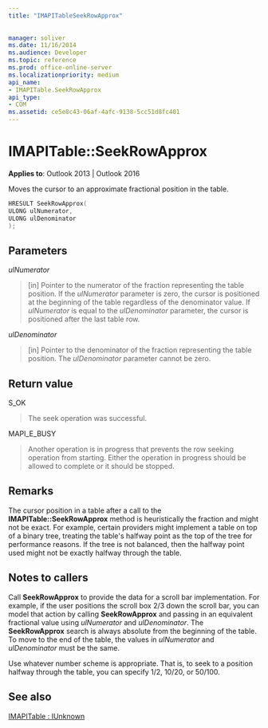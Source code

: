 ```yaml
---
title: "IMAPITableSeekRowApprox"
 
 
manager: soliver
ms.date: 11/16/2014
ms.audience: Developer
ms.topic: reference
ms.prod: office-online-server
ms.localizationpriority: medium
api_name:
- IMAPITable.SeekRowApprox
api_type:
- COM
ms.assetid: ce5e8c43-06af-4afc-9138-5cc51d8fc401
---
```


# IMAPITable::SeekRowApprox

  
  
**Applies to**: Outlook 2013 | Outlook 2016 
  
Moves the cursor to an approximate fractional position in the table. 
  
```cpp
HRESULT SeekRowApprox(
ULONG ulNumerator,
ULONG ulDenominator
);
```

## Parameters

 _ulNumerator_
  
> [in] Pointer to the numerator of the fraction representing the table position. If the  _ulNumerator_ parameter is zero, the cursor is positioned at the beginning of the table regardless of the denominator value. If  _ulNumerator_ is equal to the  _ulDenominator_ parameter, the cursor is positioned after the last table row. 
    
 _ulDenominator_
  
> [in] Pointer to the denominator of the fraction representing the table position. The  _ulDenominator_ parameter cannot be zero. 
    
## Return value

S_OK 
  
> The seek operation was successful.
    
MAPI_E_BUSY 
  
> Another operation is in progress that prevents the row seeking operation from starting. Either the operation in progress should be allowed to complete or it should be stopped.
    
## Remarks

The cursor position in a table after a call to the **IMAPITable::SeekRowApprox** method is heuristically the fraction and might not be exact. For example, certain providers might implement a table on top of a binary tree, treating the table's halfway point as the top of the tree for performance reasons. If the tree is not balanced, then the halfway point used might not be exactly halfway through the table. 
  
## Notes to callers

Call **SeekRowApprox** to provide the data for a scroll bar implementation. For example, if the user positions the scroll box 2/3 down the scroll bar, you can model that action by calling **SeekRowApprox** and passing in an equivalent fractional value using  _ulNumerator_ and  _ulDenominator_. The **SeekRowApprox** search is always absolute from the beginning of the table. To move to the end of the table, the values in  _ulNumerator_ and  _ulDenominator_ must be the same. 
  
Use whatever number scheme is appropriate. That is, to seek to a position halfway through the table, you can specify 1/2, 10/20, or 50/100. 
  
## See also



[IMAPITable : IUnknown](imapitableiunknown.md)

